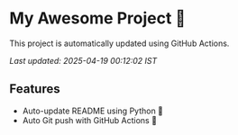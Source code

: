 # My Awesome Project 🚀

This project is automatically updated using GitHub Actions.

_Last updated: 2025-04-19 00:12:02 IST_

## Features
- Auto-update README using Python 🐍
- Auto Git push with GitHub Actions 🤖
